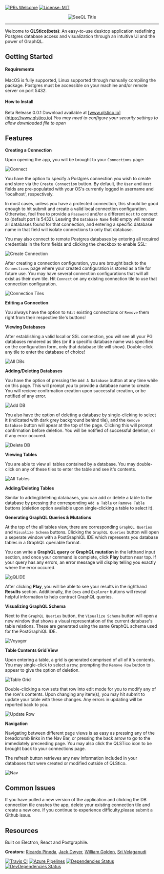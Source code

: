 [![PRs Welcome](https://img.shields.io/badge/PRs-welcome-brightgreen.svg?style=flat-square)](http://makeapullrequest.com)
[![License: MIT](https://img.shields.io/badge/License-MIT-yellow.svg)](https://opensource.org/licenses/MIT)

<p align="center">
<img alt="SeeQL Title" src="https://user-images.githubusercontent.com/46896778/61765218-2814ad00-adaa-11e9-9188-1bcf42fcca41.png">
</p>

---

Welcome to **QLStico(beta)**: An easy-to-use desktop application redefining Postgres database access and visualization through an intuitive UI and the power of GraphQL.

## Getting Started

#### Requirements

MacOS is fully supported, Linux supported through manually compiling the package. Postgres must be accessible on your machine and/or remote server on port 5432.

#### How to Install

Beta Release 0.0.1
Download available at [www.qlstico.io](https://www.qlstico.io)
_You may need to configure your security settings to allow downloaded file to open_

## Features

**Creating a Connection**

Upon opening the app, you will be brought to your `Connections` page:

![Connect](https://user-images.githubusercontent.com/46896778/61913745-0af7ef80-af0c-11e9-873a-484936795f16.png)

You have the option to specify a Postgres connection you wish to create and store via the `Create Connection` button. By default, the `User` and `Host` fields are pre-populated with your OS's currently logged in username and 'localhost', respectively.

In most cases, unless you have a protected connection, this should be good enough to hit submit and create a valid local connection configuration. Otherwise, feel free to provide a `Password` and/or a different `Host` to connect to (default port is 5432). Leaving the `Database Name` field empty will render all databases found for that connection, and entering a specific database name in that field will isolate connections to only that database.

You may also connect to remote Postgres databases by entering all required credentials in the form fields and clicking the checkbox to enable SSL:

![Create Connection](https://user-images.githubusercontent.com/46896778/61913744-0af7ef80-af0c-11e9-921f-cb9ea0ba2ff2.png)

After creating a connection configuration, you are brought back to the `Connections` page where your created configuration is stored as a tile for future use. You may have several connection configurations that will all exist as their own tile. Hit `Connect` on any existing connection tile to use that connection configuration.

![Connection Tiles](https://user-images.githubusercontent.com/46896778/61913916-a9845080-af0c-11e9-9070-79f681ce6695.png)

**Editing a Connection**

You always have the option to `Edit` existing connections or `Remove` them right from their respective tile's buttons!

**Viewing Databases**

After establishing a valid local or SSL connection, you will see all your PG databases rendered as tiles (or if a specific database name was specified on the configuration form, only that database tile will show). Double-click any tile to enter the database of choice!

![All DBs](https://user-images.githubusercontent.com/46896778/61913915-a9845080-af0c-11e9-8a67-5bd84fe9c7b5.png)

**Adding/Deleting Databases**

You have the option of pressing the `Add A Database` button at any time while on this page. This will prompt you to provide a database name to create. You will recieve confirmation creation upon successful creation, or be notified of any error.

![Add DB](https://user-images.githubusercontent.com/46896778/61913742-0af7ef80-af0c-11e9-9665-190b81947ccd.png)

You also have the option of deleting a database by single-clicking to select it (indicated with dark grey background behind tile), and the `Remove Database` button will apear at the top of the page. Clicking this will prompt confirmation before deletion. You will be notified of successful deletion, or if any error occured.

![Delete DB](https://user-images.githubusercontent.com/46896778/61913743-0af7ef80-af0c-11e9-91ac-4b7bab90ff00.png)

**Viewing Tables**

You are able to view all tables contained by a database. You may double-click on any of these tiles to enter the table and see it's contents.

![All Tables](https://user-images.githubusercontent.com/46896778/61913741-0af7ef80-af0c-11e9-9eb7-afe161c78d51.png)

**Adding/Deleting Tables**

Similar to adding/deleting databases, you can add or delete a table to the database by pressing the corresponding `Add a Table` or `Remove Table` buttons (deletion option available upon single-clicking a table to select it).

**Generating GraphQL Queries & Mutations**

At the top of the all tables view, there are corresponding `GraphQL Queries` and `Visualize Schema` buttons. Clicking the `GraphQL Queries` button will open a seperate window with a PostGraphiQL IDE which represents you database tables in a GraphQL queriable format.

You can write a **GraphQL query** or **GraphQL mutation** in the lefthand input section, and once your command is complete, click **Play** button near top. If your query has any errors, an error message will display telling you exactly where the error occured.

![gQLIDE](https://user-images.githubusercontent.com/46896778/61913740-0a5f5900-af0c-11e9-9a10-3f7d380b1974.png)

After clicking **Play**, you will be able to see your results in the righthand **Results** section. Additionally, the `Docs` and `Explorer` buttons will reveal helpful information to help contruct
GraphQL queries.

**Visualizing GraphQL Schema**

Next to the `GraphQL Queries` button, the `Visualize Schema` button will open a new window that shows a visual representation of the current database's table relations. These are generated using the same GraphQL schema used for the PostGraphiQL IDE.

![Voyager](https://user-images.githubusercontent.com/46896778/61913738-0a5f5900-af0c-11e9-8762-237a49b9b215.png)

**Table Contents Grid View**

Upon entering a table, a grid is generated comprised of all of it's contents. You may single-click to select a row, prompting the `Remove Row` button to appear to give the option of deletion.

![Table Grid](https://user-images.githubusercontent.com/46896778/61913736-0a5f5900-af0c-11e9-8d30-abf2b6173b74.png)

Double-clicking a row sets that row into edit mode for you to modify any of the row's contents. Upon changing any item(s), you may hit submit to update your table with these changes. Any errors in updating will be reported back to you.

![Update Row](https://user-images.githubusercontent.com/46896778/61913737-0a5f5900-af0c-11e9-85b0-ff93b8fe1d08.png)

**Navigation**

Navigating between different page views is as easy as pressing any of the breadcrumb links in the Nav Bar, or pressing the back arrow to go to the immediately preceeding page. You may also click the QLSTico icon to be brought back to your connections page.

The refresh button retrieves any new information included in your databases that were created or modified outside of QLStico.

![Nav](https://user-images.githubusercontent.com/46896778/61913734-0a5f5900-af0c-11e9-9acc-f04a61bd8947.png)

## Common Issues

If you have pulled a new version of the application and clicking the DB connection tile crashes the app, delete your existing connection tile and create a new one. If you continue to experience difficulty,please submit a Github issue.

## Resources

Built on Electron, React and Postgraphile.

**Creators:** [Ricardo Pineda](http://github.com/ricardopineda93), [Jack Dwyer](https://github.com/dwyfrequency), [William Golden](https://github.com/willgolden5), [Sri Velagapudi](https://github.com/sriv97)

[![Travis CI](https://travis-ci.org/qlstico/parcelQL.svg?branch=master)](https://travis-ci.org/qlstico/parcelQL)
[![Azure Pipelines](https://img.shields.io/vso/build/shamofu/electron-react-parcel-boilerplate/9/master.svg?label=Azure%20Pipelines&style=flat-square)](https://dev.azure.com/shamofu/electron-react-parcel-boilerplate/_build/latest?definitionId=9)
[![Dependencies Status](https://img.shields.io/david/shamofu/electron-react-parcel-boilerplate.svg?style=flat-square)](https://david-dm.org/shamofu/electron-react-parcel-boilerplate)
[![DevDependencies Status](https://img.shields.io/david/dev/shamofu/electron-react-parcel-boilerplate.svg?style=flat-square)](https://david-dm.org/shamofu/electron-react-parcel-boilerplate?type=dev)
